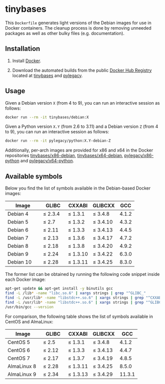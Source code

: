 # tinybases

This `Dockerfile` generates light versions of the Debian images for use
in Docker containers. The cleanup process is done by removing unneeded
packages as well as other bulky files (e.g. documentation).

## Installation

1. Install [Docker].

2. Download the automated builds from the public [Docker Hub Registry]
   located at [tinybases] and [pylegacy].

## Usage

Given a Debian version `X` (from 4 to 9), you can run an interactive
session as follows:
```sh
docker run --rm -it tinybases/debian:X
```

Given a Python version `X.Y` (from 2.6 to 3.11) and a Debian version `Z`
(from 4 to 9), you can run an interactive session as follows:
```sh
docker run --rm -it pylegacy/python:X.Y-debian-Z
```

Additionally, per-arch images are provided for x86 and x64 in the Docker
repositories [tinybases/x86-debian], [tinybases/x64-debian],
[pylegacy/x86-python] and [pylegacy/x64-python].

## Available symbols

Below you find the list of symbols available in the Debian-based Docker
images:

| &nbsp; &nbsp; &nbsp; Image &nbsp; &nbsp; &nbsp; | &nbsp; GLIBC &nbsp; | CXXABI   | GLIBCXX  | GCC   |
|-----------|---------|----------|----------|-------|
| Debian 4  | ≤ 2.3.4 | ≤ 1.3.1  | ≤ 3.4.8  | 4.1.2 |
| Debian 5  | ≤ 2.7   | ≤ 1.3.2  | ≤ 3.4.10 | 4.3.2 |
| Debian 6  | ≤ 2.11  | ≤ 1.3.3  | ≤ 3.4.13 | 4.4.5 |
| Debian 7  | ≤ 2.13  | ≤ 1.3.6  | ≤ 3.4.17 | 4.7.2 |
| Debian 8  | ≤ 2.18  | ≤ 1.3.8  | ≤ 3.4.20 | 4.9.2 |
| Debian 9  | ≤ 2.24  | ≤ 1.3.10 | ≤ 3.4.22 | 6.3.0 |
| Debian 10 | ≤ 2.28  | ≤ 1.3.11 | ≤ 3.4.25 | 8.3.0 |

The former list can be obtained by running the following code snippet
inside each Docker image:
```sh
apt-get update && apt-get install -y binutils gcc
find -L /lib* -name "libc.so.6" | xargs strings | grep "^GLIBC_"
find -L /usr/lib* -name "libstdc++.so.6" | xargs strings | grep "^CXXABI_"
find -L /usr/lib* -name "libstdc++.so.6" | xargs strings | grep "^GLIBCXX_"
/usr/bin/gcc --version
```

For comparison, the following table shows the list of symbols available
in CentOS and AlmaLinux:

| &nbsp; &nbsp; &nbsp; Image &nbsp; &nbsp; &nbsp; | &nbsp; GLIBC &nbsp; | CXXABI   | GLIBCXX  | GCC   |
|-------------|---------|----------|----------|--------|
| CentOS 5    | ≤ 2.5   | ≤ 1.3.1  | ≤ 3.4.8  |  4.1.2 |
| CentOS 6    | ≤ 2.12  | ≤ 1.3.3  | ≤ 3.4.13 |  4.4.7 |
| CentOS 7    | ≤ 2.17  | ≤ 1.3.7  | ≤ 3.4.19 |  4.8.5 |
| AlmaLinux 8 | ≤ 2.28  | ≤ 1.3.11 | ≤ 3.4.25 |  8.5.0 |
| AlmaLinux 9 | ≤ 2.34  | ≤ 1.3.13 | ≤ 3.4.29 | 11.3.1 |


[Docker]:
https://www.docker.com/
[Docker Hub Registry]:
https://hub.docker.com/
[tinybases]:
https://hub.docker.com/u/tinybases
[tinybases/x86-debian]:
https://hub.docker.com/r/tinybases/x86-debian
[tinybases/x64-debian]:
https://hub.docker.com/r/tinybases/x64-debian
[pylegacy]:
https://hub.docker.com/u/pylegacy
[pylegacy/x86-python]:
https://hub.docker.com/r/pylegacy/x86-python
[pylegacy/x64-python]:
https://hub.docker.com/r/pylegacy/x64-python
